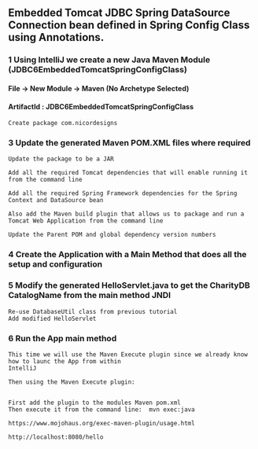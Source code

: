 ## Embedded Tomcat JDBC Spring DataSource Connection bean defined in Spring Config Class using Annotations.

### 1 Using IntelliJ we create a new Java Maven Module (JDBC6EmbeddedTomcatSpringConfigClass)

#### File -> New Module -> Maven (No Archetype Selected)

#### ArtifactId : JDBC6EmbeddedTomcatSpringConfigClass

    Create package com.nicordesigns

### 3 Update the generated Maven POM.XML files where required

    Update the package to be a JAR

    Add all the required Tomcat dependencies that will enable running it from the command line
    
    Add all the required Spring Framework dependencies for the Spring Context and DataSource bean
    
    Also add the Maven build plugin that allows us to package and run a Tomcat Web Application from the command line
    
    Update the Parent POM and global dependency version numbers

### 4  Create the Application with a Main Method that does all the setup and configuration

### 5 Modify the generated HelloServlet.java to get the CharityDB CatalogName from the main method JNDI

    Re-use DatabaseUtil class from previous tutorial 
    Add modified HelloServlet 

### 6 Run the App main method

    This time we will use the Maven Execute plugin since we already know how to launc the App from within
    IntelliJ 

    Then using the Maven Execute plugin: 

    
    First add the plugin to the modules Maven pom.xml
    Then execute it from the command line:  mvn exec:java

    https://www.mojohaus.org/exec-maven-plugin/usage.html

    http://localhost:8080/hello

    






